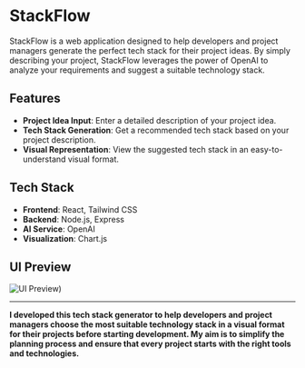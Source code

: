 
# StackFlow

StackFlow is a web application designed to help developers and project managers generate the perfect tech stack for their project ideas. By simply describing your project, StackFlow leverages the power of OpenAI to analyze your requirements and suggest a suitable technology stack.

## Features

- **Project Idea Input**: Enter a detailed description of your project idea.
- **Tech Stack Generation**: Get a recommended tech stack based on your project description.
- **Visual Representation**: View the suggested tech stack in an easy-to-understand visual format.

## Tech Stack

- **Frontend**: React, Tailwind CSS
- **Backend**: Node.js, Express
- **AI Service**: OpenAI
- **Visualization**: Chart.js

## UI Preview

![UI Preview](https://github.com/user-attachments/assets/b5ed45dc-facf-479e-ae8b-a85f82149e2d))

---

**I developed this tech stack generator to help developers and project managers choose the most suitable technology stack in a visual format for their projects before starting development. My aim is to simplify the planning process and ensure that every project starts with the right tools and technologies.**
